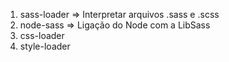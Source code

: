 1. sass-loader => Interpretar arquivos .sass e .scss
2. node-sass => Ligação do Node com a LibSass
3. css-loader
4. style-loader
